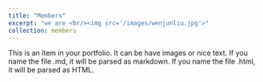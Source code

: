 ```yaml
---
title: "Members"
excerpt: "we are <br/><img src='/images/wenjunliu.jpg'>"
collection: members
---
```


This is an item in your portfolio. It can be have images or nice text. If you name the file .md, it will be parsed as markdown. If you name the file .html, it will be parsed as HTML. 
